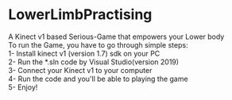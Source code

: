 # LowerLimbPractising<br>
A Kinect v1 based Serious-Game that empowers your Lower body<br>
To run the Game, you have to go through simple steps:<br>
  1- Install kinect v1 (version 1.7) sdk on your PC<br>
  2- Run the *.sln code by Visual Studio(version 2019)<br>
  3- Connect your Kinect v1 to your computer<br>
  4- Run the code and you'll be able to playing the game<br>
  5- Enjoy!
